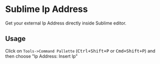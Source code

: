 # Sublime Ip Address

Get your external Ip Address directly inside Sublime editor.

## Usage
Click on `Tools->Command Pallette` (<kbd>Ctrl+Shift+P</kbd> or <kbd>Cmd+Shift+P</kbd>) and then choose "Ip Address: Insert Ip"

